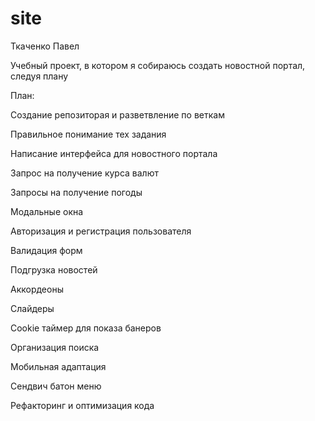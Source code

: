 # site
Ткаченко Павел

Учебный проект, в котором я собираюсь создать новостной портал, следуя плану

План:

Создание репозиторая и разветвление по веткам

Правильное понимание тех задания

Написание интерфейса для новостного портала

Запрос на получение курса валют

Запросы на получение погоды

Модальные окна

Авторизация и регистрация пользователя

Валидация форм

Подгрузка новостей

Аккордеоны

Слайдеры

Cookie таймер для показа банеров

Организация поиска

Мобильная адаптация

Сендвич батон меню

Рефакторинг и оптимизация кода